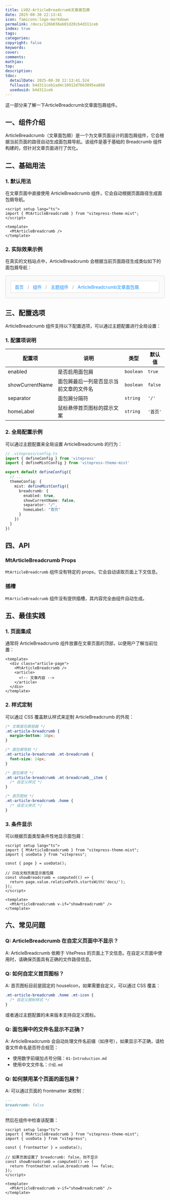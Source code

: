 ```yaml
---
title: LV02-ArticleBreadcrumb文章面包屑
date: 2025-08-30 22:13:41
icon: famicons:logo-markdown
permalink: /docs/126b038ab01d20cb4d311ceb
index: true
tags:
categories:
copyright: false
keywords:
cover:
comments:
mathjax:
top:
description:
tdoc:
  detailDate: 2025-08-30 22:13:41.524
  fulluuid: b4d311ceb1ad4c10912d7663095ea868
  useduuid: b4d311ceb
---
```



这一部分来了解一下ArticleBreadcrumb文章面包屑组件。

<!-- more -->

<script setup>
import { MtArticleBreadcrumb } from "vitepress-theme-mist"
</script>

## 一、组件介绍

ArticleBreadcrumb（文章面包屑）是一个为文章页面设计的面包屑组件，它会根据当前页面的路径自动生成面包屑导航。该组件是基于基础的 Breadcrumb 组件构建的，但针对文章页面进行了优化。

## 二、基础用法

### 1. 默认用法

在文章页面中直接使用 ArticleBreadcrumb 组件，它会自动根据页面路径生成面包屑导航。

```vue
<script setup lang="ts">
import { MtArticleBreadcrumb } from "vitepress-theme-mist";
</script>

<template>
  <MtArticleBreadcrumb />
</template>
```

### 2. 实际效果示例

在真实的文档站点中，ArticleBreadcrumb 会根据当前页面路径生成类似如下的面包屑导航：

<div class="example-container">
  <div class="breadcrumb-example">
    <span class="breadcrumb-item">首页</span>
    <span class="breadcrumb-separator">/</span>
    <span class="breadcrumb-item">组件</span>
    <span class="breadcrumb-separator">/</span>
    <span class="breadcrumb-item">主题组件</span>
    <span class="breadcrumb-separator">/</span>
    <span class="breadcrumb-item">ArticleBreadcrumb文章面包屑</span>
  </div>
</div>

<style scoped>
.example-container {
  margin: 16px 0;
  padding: 16px;
  border: 1px solid #d9d9d9;
  border-radius: 4px;
  background-color: #fafafa;
}

.breadcrumb-example {
  padding: 8px 12px;
  background-color: #ffffff;
  border: 1px solid #d9d9d9;
  border-radius: 4px;
}

.breadcrumb-item {
  color: #1890ff;
  margin: 0 4px;
}

.breadcrumb-item:first-child {
  margin-left: 0;
}

.breadcrumb-separator {
  color: #999;
  margin: 0 4px;
}
</style>

## 三、配置选项

ArticleBreadcrumb 组件支持以下配置选项，可以通过主题配置进行全局设置：

### 1. 配置项说明

| 配置项 | 说明 | 类型 | 默认值 |
|--------|------|------|--------|
| enabled | 是否启用面包屑 | `boolean` | `true` |
| showCurrentName | 面包屑最后一列是否显示当前文章的文件名 | `boolean` | `false` |
| separator | 面包屑分隔符 | `string` | `'/'` |
| homeLabel | 鼠标悬停首页图标的提示文案 | `string` | `'首页'` |

### 2. 全局配置示例

可以通过主题配置来全局设置 ArticleBreadcrumb 的行为：

```ts
// .vitepress/config.ts
import { defineConfig } from 'vitepress'
import { defineMistConfig } from 'vitepress-theme-mist'

export default defineConfig({
  // ...
  themeConfig: {
    mist: defineMistConfig({
      breadcrumb: {
        enabled: true,
        showCurrentName: false,
        separator: "/",
        homeLabel: "首页"
      }
    })
  }
})
```

## 四、API

### MtArticleBreadcrumb Props

`MtArticleBreadcrumb` 组件没有特定的 props，它会自动读取页面上下文信息。

### 插槽

`MtArticleBreadcrumb` 组件没有提供插槽，其内容完全由组件自动生成。

## 五、最佳实践

### 1. 页面集成

通常将 ArticleBreadcrumb 组件放置在文章页面的顶部，以便用户了解当前位置：

```vue
<template>
  <div class="article-page">
    <MtArticleBreadcrumb />
    <article>
      <!-- 文章内容 -->
    </article>
  </div>
</template>
```

### 2. 样式定制

可以通过 CSS 覆盖默认样式来定制 ArticleBreadcrumb 的外观：

```css
/* 文章面包屑容器 */
.mt-article-breadcrumb {
  margin-bottom: 16px;
}

/* 面包屑导航 */
.mt-article-breadcrumb .mt-breadcrumb {
  font-size: 14px;
}

/* 面包屑项 */
.mt-article-breadcrumb .mt-breadcrumb__item {
  /* 自定义样式 */
}

/* 首页图标 */
.mt-article-breadcrumb .home {
  /* 自定义样式 */
}
```

### 3. 条件显示

可以根据页面类型条件性地显示面包屑：

```vue
<script setup lang="ts">
import { MtArticleBreadcrumb } from "vitepress-theme-mist";
import { useData } from "vitepress";

const { page } = useData();

// 只在文档页面显示面包屑
const showBreadcrumb = computed(() => {
  return page.value.relativePath.startsWith('docs/');
});
</script>

<template>
  <MtArticleBreadcrumb v-if="showBreadcrumb" />
</template>
```

## 六、常见问题

### Q: ArticleBreadcrumb 在自定义页面中不显示？

A: ArticleBreadcrumb 依赖于 VitePress 的页面上下文信息。在自定义页面中使用时，请确保页面具有正确的文件路径信息。

### Q: 如何自定义首页图标？

A: 首页图标目前是固定的 houseIcon，如果需要自定义，可以通过 CSS 覆盖：

```css
.mt-article-breadcrumb .home .mt-icon {
  /* 自定义图标样式 */
}
```

或者通过主题配置的未来版本支持自定义图标。

### Q: 面包屑中的文件名显示不正确？

A: ArticleBreadcrumb 会自动处理文件名前缀（如序号），如果显示不正确，请检查文件命名是否符合规范：
- 使用数字前缀加点号分隔：`01-Introduction.md`
- 使用中文文件名：`介绍.md`

### Q: 如何禁用某个页面的面包屑？

A: 可以通过页面的 frontmatter 来控制：

```md
---
breadcrumb: false
---
```

然后在组件中检查该配置：

```vue
<script setup lang="ts">
import { MtArticleBreadcrumb } from "vitepress-theme-mist";
import { useData } from "vitepress";

const { frontmatter } = useData();

// 如果页面设置了 breadcrumb: false，则不显示
const showBreadcrumb = computed(() => {
  return frontmatter.value.breadcrumb !== false;
});
</script>

<template>
  <MtArticleBreadcrumb v-if="showBreadcrumb" />
</template>

